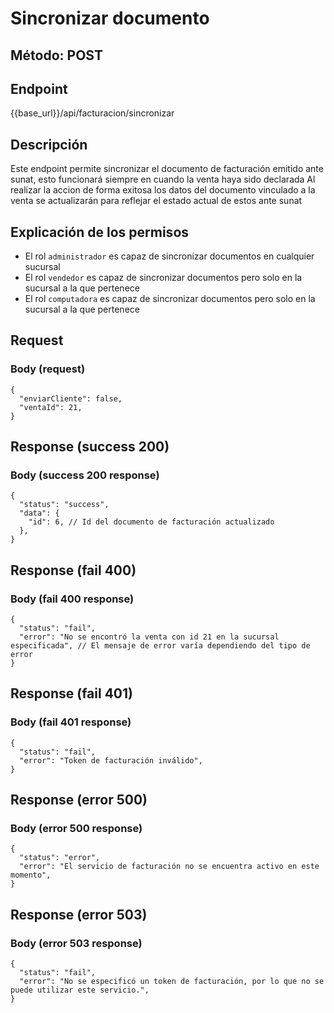 # Sincronizar documento

## Método: POST

## Endpoint

{{base_url}}/api/facturacion/sincronizar

## Descripción

Este endpoint permite sincronizar el documento de facturación emitido ante sunat, esto funcionará siempre en cuando la venta haya sido declarada
Al realizar la accion de forma exitosa los datos del documento vinculado a la venta se actualizarán para reflejar el estado actual de estos ante sunat

## Explicación de los permisos

- El rol `administrador` es capaz de sincronizar documentos en cualquier sucursal
- El rol `vendedor` es capaz de sincronizar documentos pero solo en la sucursal a la que pertenece
- El rol `computadora` es capaz de sincronizar documentos pero solo en la sucursal a la que pertenece

## Request

### Body (request)

```jsonc
{
  "enviarCliente": false,
  "ventaId": 21,
}
```

## Response (success 200)

### Body (success 200 response)

```jsonc
{
  "status": "success",
  "data": {
    "id": 6, // Id del documento de facturación actualizado
  },
}
```

## Response (fail 400)

### Body (fail 400 response)

```jsonc
{
  "status": "fail",
  "error": "No se encontró la venta con id 21 en la sucursal especificada", // El mensaje de error varía dependiendo del tipo de error
}
```

## Response (fail 401)

### Body (fail 401 response)

```jsonc
{
  "status": "fail",
  "error": "Token de facturación inválido",
}
```

## Response (error 500)

### Body (error 500 response)

```jsonc
{
  "status": "error",
  "error": "El servicio de facturación no se encuentra activo en este momento",
}
```

## Response (error 503)

### Body (error 503 response)

```jsonc
{
  "status": "fail",
  "error": "No se especificó un token de facturación, por lo que no se puede utilizar este servicio.",
}
```
